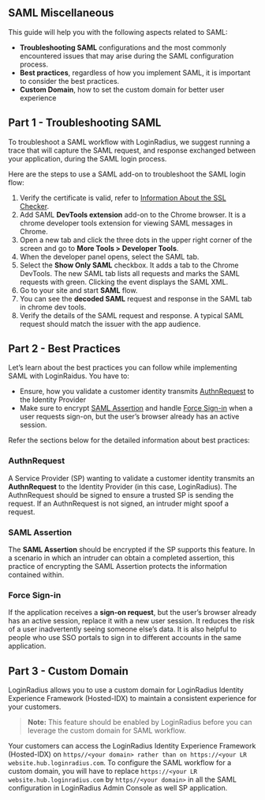 ## SAML Miscellaneous

This guide will help you with the following aspects related to SAML:

- **Troubleshooting SAML** configurations and the most commonly encountered issues that may arise during the SAML configuration process.
- **Best practices**, regardless of how you implement SAML, it is important to consider the best practices.
- **Custom Domain**, how to set the custom domain for better user experience

## Part 1 - Troubleshooting SAML

To troubleshoot a SAML workflow with LoginRadius, we suggest running a trace that will capture the SAML request, and response exchanged between your application, during the SAML login process. 

Here are the steps to use a SAML add-on to troubleshoot the SAML login flow:

1. Verify the certificate is valid, refer to [Information About the SSL Checker](https://www.sslshopper.com/ssl-checker.html).
2. Add SAML **DevTools extension** add-on to the Chrome browser. It is a chrome developer tools extension for viewing SAML messages in Chrome.
3. Open a new tab and click the three dots in the upper right corner of the screen and go to **More Tools > Developer Tools**.
4. When the developer panel opens, select the SAML tab.
5. Select the **Show Only SAML** checkbox. It adds a tab to the Chrome DevTools. The new SAML tab lists all requests and marks the SAML requests with green. Clicking the event displays the SAML XML.
6. Go to your site and start **SAML** flow.
7. You can see the **decoded SAML** request and response in the SAML tab in chrome dev tools.
8. Verify the details of the SAML request and response. A typical SAML request should match the issuer with the app audience.

## Part 2 - Best Practices

Let’s learn about the best practices you can follow while implementing SAML with LoginRaidus. You have to:

- Ensure, how you validate a customer identity transmits [AuthnRequest](#authnrequest3) to the Identity Provider
- Make sure to encrypt [SAML Assertion](#samlassertion4) and handle [Force Sign-in](#forcesignin5) when a user requests sign-on, but the user’s browser already has an active session.

Refer the sections below for the detailed information about best practices:

### AuthnRequest
A Service Provider (SP) wanting to validate a customer identity transmits an **AuthnRequest** to the Identity Provider (in this case, LoginRadius). The AuthnRequest should be signed to ensure a trusted SP is sending the request. If an AuthnRequest is not signed, an intruder might spoof a request.

### SAML Assertion
The **SAML Assertion** should be encrypted if the SP supports this feature. In a scenario in which an intruder can obtain a completed assertion, this practice of encrypting the SAML Assertion protects the information contained within.

### Force Sign-in
If the application receives a **sign-on request**, but the user’s browser already has an active session, replace it with a new user session. It reduces the risk of a user inadvertently seeing someone else’s data. It is also helpful to people who use SSO portals to sign in to different accounts in the same application.

## Part 3 - Custom Domain

LoginRadius allows you to use a custom domain for LoginRadius Identity Experience Framework (Hosted-IDX) to maintain a consistent experience for your customers.

>**Note:** This feature should be enabled by LoginRadius before you can leverage the custom domain for SAML workflow.

Your customers can access the LoginRadius Identity Experience Framework (Hosted-IDX) on ``https//<your domain> rather than on https://<your LR website.hub.loginradius.com``.
To configure the SAML workflow for a custom domain, you will have to replace ``https://<your LR website.hub.loginradius.com`` by ``https//<your domain>`` in all the SAML configuration in LoginRadius Admin Console as well SP application.